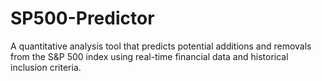 # SP500-Predictor
A quantitative analysis tool that predicts potential additions and removals from the S&amp;P 500 index using real-time financial data and historical inclusion criteria.
